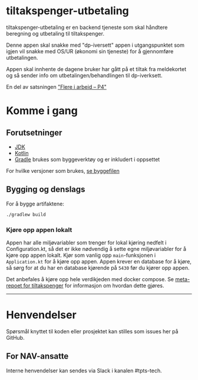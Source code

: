 tiltakspenger-utbetaling
========================

tiltakspenger-utbetaling er en backend tjeneste som skal håndtere beregning og utbetaling til tiltakspenger.

Denne appen skal snakke med "dp-iversett" appen i utgangspunktet som igjen vil snakke med OS/UR (økonomi sin tjeneste) for å gjennomføre utbetalingen.

Appen skal innhente de dagene bruker har gått på et tiltak fra meldekortet og så sender info om utbetalingen/behandlingen til dp-iverksett. 

En del av satsningen ["Flere i arbeid – P4"](https://memu.no/artikler/stor-satsing-skal-fornye-navs-utdaterte-it-losninger-og-digitale-verktoy/)

# Komme i gang
## Forutsetninger
- [JDK](https://jdk.java.net/)
- [Kotlin](https://kotlinlang.org/)
- [Gradle](https://gradle.org/) brukes som byggeverktøy og er inkludert i oppsettet

For hvilke versjoner som brukes, [se byggefilen](build.gradle.kts)

## Bygging og denslags
For å bygge artifaktene:

```sh
./gradlew build
```

### Kjøre opp appen lokalt

Appen har alle miljøvariabler som trenger for lokal kjøring nedfelt i Configuration.kt, så det er ikke nødvendig å
sette egne miljøvariabler for å kjøre opp appen lokalt. Kjør som vanlig opp `main`-funksjonen i `Application.kt` for å kjøre
opp appen. Appen krever en database for å kjøre, så sørg for at du har en database kjørende på `5430` før du kjører opp appen.

Det anbefales å kjøre opp hele verdikjeden med docker compose. Se [meta-repoet for tiltakspenger](https://github.com/navikt/tiltakspenger)
for informasjon om hvordan dette gjøres.

---

# Henvendelser

Spørsmål knyttet til koden eller prosjektet kan stilles som issues her på GitHub.

## For NAV-ansatte

Interne henvendelser kan sendes via Slack i kanalen #tpts-tech.
